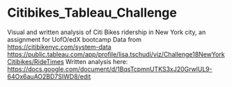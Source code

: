 # Citibikes_Tableau_Challenge
Visual and written analysis of Citi Bikes ridership in New York city, an assignment for UofO/edX bootcamp
Data from https://citibikenyc.com/system-data
https://public.tableau.com/app/profile/lisa.tschudi/viz/Challenge18NewYorkCitibikes/RideTimes
Written analysis here: https://docs.google.com/document/d/1BqsTcpmnUTKS3xJ20GrwlUL9-64Ox6auAO2BD7SIWD8/edit
